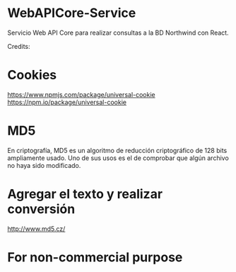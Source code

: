 # WebAPICore-Service
Servicio Web API Core para realizar consultas a la BD Northwind con React.

Credits:
<br>
# Cookies
https://www.npmjs.com/package/universal-cookie
<br>
https://npm.io/package/universal-cookie
# MD5
En criptografía, MD5 es un algoritmo de reducción criptográfico de 128 bits ampliamente usado. Uno de sus usos es el de comprobar que algún archivo no haya sido modificado.
<br>
# Agregar el texto y realizar conversión
http://www.md5.cz/
<br>
# For non-commercial purpose
